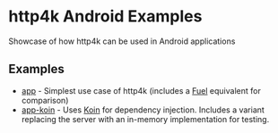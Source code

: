 # http4k Android Examples

Showcase of how http4k can be used in Android applications

## Examples

- [app](/app) - Simplest use case of http4k (includes a [Fuel](http://fuel.gitbook.io) equivalent for comparison)
- [app-koin](/app-koi) - Uses [Koin](https://insert-koin.io) for dependency injection. Includes a variant replacing the server with an in-memory implementation for testing.
